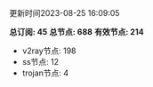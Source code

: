更新时间2023-08-25 16:09:05

**总订阅: 45**
**总节点: 688**
**有效节点: 214**
- v2ray节点: 198
- ss节点: 12
- trojan节点: 4
